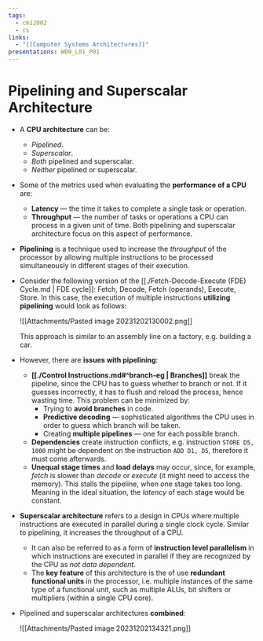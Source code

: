 ```yaml
---
tags:
  - cm12002
  - cs
links:
  - "[[Computer Systems Architectures]]"
presentations: W09_L01_P01
---
```

# Pipelining and Superscalar Architecture
- A **CPU architecture** can be:
    - *Pipelined*.
    - *Superscalar*.
    - *Both* pipelined and superscalar.
    - *Neither* pipelined or superscalar.

- Some of the metrics used when evaluating the **performance of a CPU** are:
    - **Latency** — the time it takes to complete a single task or operation. 
    - **Throughput** — the number of tasks or operations a CPU can process in a given unit of time. Both pipelining and superscalar architecture focus on this aspect of performance.

- **Pipelining** is a technique used to increase the *throughput* of the processor by allowing multiple instructions to be processed simultaneously in different stages of their execution.

- Consider the following version of the [[./Fetch-Decode-Execute (FDE) Cycle.md | FDE cycle]]: Fetch, Decode, Fetch (operands), Execute, Store. In this case, the execution of multiple instructions **utilizing pipelining** would look as follows:

    ![[Attachments/Pasted image 20231202130002.png]]

    This approach is similar to an assembly line on a factory, e.g. building a car.

- However, there are **issues with pipelining**:
    - **[[./Control Instructions.md#^branch-eg | Branches]]** break the pipeline, since the CPU has to guess whether to branch or not. If it guesses incorrectly, it has to flush and reload the process, hence wasting time. This problem can be minimized by:
        - Trying to **avoid branches** in code.
        - **Predictive decoding** — sophisticated algorithms the CPU uses in order to guess which branch will be taken.
        - Creating **multiple pipelines** — one for each possible branch.
    - **Dependencies** create instruction conflicts, e.g. instruction `STORE D5, 1000` might be dependent on the instruction `ADD D1, D5`, therefore it must come afterwards.
    - **Unequal stage times** and **load delays** may occur, since, for example, *fetch* is slower than *decode* or *execute* (it might need to access the memory). This stalls the pipeline, when one stage takes too long. Meaning in the ideal situation, the *latency* of each stage would be constant.

- **Superscalar architecture** refers to a design in CPUs where multiple instructions are executed in parallel during a single clock cycle. Similar to pipelining, it increases the throughput of a CPU.
    - It can also be referred to as a form of **instruction level parallelism** in which instructions are executed in parallel if they are recognized by the CPU as *not data dependent*.
    - The **key feature** of this architecture is the of use **redundant functional units** in the processor, i.e. multiple instances of the same type of a functional unit, such as multiple ALUs, bit shifters or multipliers (within a single CPU core).

- Pipelined and superscalar architectures **combined**:

    ![[Attachments/Pasted image 20231202134321.png]]
